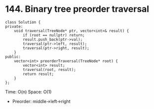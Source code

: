 # 144. Binary tree preorder traversal
```
class Solution {
private:
    void traversal(TreeNode* ptr, vector<int>& result) {
        if (root == nullptr) return;
        result.push_back(ptr->val);
        traversal(ptr->left, result);
        traversal(ptr->right, result);
    }
public:
    vector<int> preorderTraversal(TreeNode* root) {
        vector<int> result;
        traversal(root, result);
        return result;
    }
};
```
Time: O(n)
Space: O(1)

* Preorder: middle->left->right
